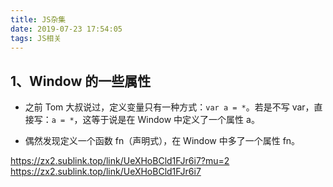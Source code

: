 ```yaml
---
title: JS杂集
date: 2019-07-23 17:54:05
tags: JS相关
---
```


## 1、Window 的一些属性

* 之前 Tom 大叔说过，定义变量只有一种方式：`var a = *`。若是不写 var，直接写：`a = *`，这等于说是在 Window 中定义了一个属性 a。

* 偶然发现定义一个函数 fn（声明式），在 Window 中多了一个属性 fn。


https://zx2.sublink.top/link/UeXHoBCld1FJr6i7?mu=2
https://zx2.sublink.top/link/UeXHoBCld1FJr6i7







